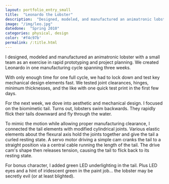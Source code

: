 ```yaml
---
layout: portfolio_entry_small
title:  "Leonardo the Lobster"
description:  "Designed, modeled, and manufactured an animatronic lobster in three weeks and one manufacturing cycle"
image: "/img/leo.jpg"
datedone:  "Spring 2010"
categories: physical, design
color: '#f4c97b'
permalink: /:title.html
---
```


I designed, modeled and manufactured an animatronic lobster with a small team as an exercise in rapid prototyping and project planning.  We created Leonardo in one manufacturing cycle spanning three weeks.

With only enough time for one full cycle, we had to lock down and test key mechanical design elements fast.  We tested joint clearances, hinges, minimum thicknesses, and the like with one quick test print in the first few days.

For the next week, we dove into aesthetic and mechanical design.  I focused on the biomimetic tail.  Turns out, lobsters swim backwards.  They rapidly flick their tails downward and fly through the water.

To mimic the motion while allowing proper manufacturing clearance, I connected the tail elements with modified cylindrical joints.  Various elastic elements about the flexural axis hold the joints together and give the tail a curled resting state.  A servo motor driving a simple cam cranks the tail to a straight position via a central cable running the length of the tail.  The drive cam's shape then releases tension, causing the tail to flick back to its resting state.

For bonus character, I added green LED underlighting in the tail.  Plus LED eyes and a hint of iridescent green in the paint job... the lobster may be secretly evil (or at least blighted).